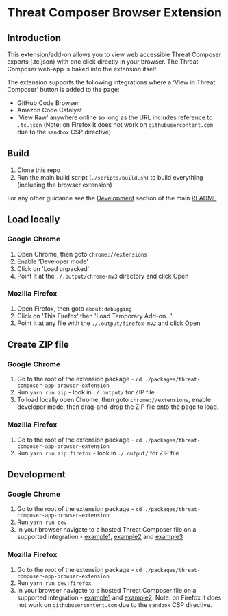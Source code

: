 # Threat Composer Browser Extension

## Introduction

This extension/add-on allows you to view web accessible Threat Composer exports (.tc.json) with one click directly in your browser. The Threat Composer web-app is baked into the extension itself.

The extension supports the following integrations where a ‘View in Threat Composer’ button is added to the page:

- GitHub Code Browser
- Amazon Code Catalyst
- ‘View Raw’ anywhere online so long as the URL includes reference to `.tc.json` (Note: on Firefox it does not work on `githubusercontent.com` due to the `sandbox` CSP directive)

## Build

1. Clone this repo
1. Run the main build script (`./scripts/build.sh`) to build everything (including the browser extension)

For any other guidance see the [Development](../../README.md#development) section of the main [README](../../README.md)

## Load locally

### Google Chrome

1. Open Chrome, then goto `chrome://extensions`
1. Enable 'Developer mode'
1. Click on 'Load unpacked'
1. Point it at the `./.output/chrome-mv3` directory and click Open

### Mozilla Firefox

1. Open Firefox, then goto `about:debugging`
2. Click on 'This Firefox' then 'Load Temporary Add-on...'
3. Point it at any file with the `./.output/firefox-mv2` and click Open

## Create ZIP file

### Google Chrome

1. Go to the root of the extension package - `cd ./packages/threat-composer-app-browser-extension`
1. Run `yarn run zip` - look in `./.output/` for ZIP file
1. To load locally open Chrome, then goto `chrome://extensions`, enable developer mode, then drag-and-drop the ZIP file onto the page to load.

### Mozilla Firefox

1. Go to the root of the extension package - `cd ./packages/threat-composer-app-browser-extension`
1. Run `yarn run zip:firefox` - look in `./.output/` for ZIP file

## Development

### Google Chrome

1. Go to the root of the extension package - `cd ./packages/threat-composer-app-browser-extension`
1. Run `yarn run dev`
1. In your browser navigate to a hosted Threat Composer file on a supported integration - [example1](https://github.com/mimicarina/threat-composer/blob/main/packages/threat-composer/src/data/workspaceExamples/ThreatComposer.tc.json), [example2](https://github.com/mimicarina/threat-composer/blob/main/packages/threat-composer/src/data/workspaceExamples/GenAIChatbot.tc.json) and [example3](https://raw.githubusercontent.com/awslabs/threat-composer/main/packages/threat-composer/src/data/workspaceExamples/GenAIChatbot.tc.json)

### Mozilla Firefox

1. Go to the root of the extension package - `cd ./packages/threat-composer-app-browser-extension`
1. Run `yarn run dev:firefox`
1. In your browser navigate to a hosted Threat Composer file on a supported integration - [example1](https://github.com/mimicarina/threat-composer/blob/main/packages/threat-composer/src/data/workspaceExamples/ThreatComposer.tc.json) and [example2](https://github.com/mimicarina/threat-composer/blob/main/packages/threat-composer/src/data/workspaceExamples/GenAIChatbot.tc.json). Note: on Firefox it does not work on `githubusercontent.com` due to the `sandbox` CSP directive.
